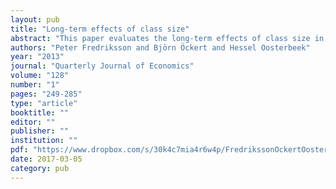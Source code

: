 ```yaml
---
layout: pub
title: "Long-term effects of class size"
abstract: "This paper evaluates the long-term effects of class size in primary school. We use rich data from Sweden and exploit variation in class size created by a maximum class size rule. Smaller classes in the last three years of primary school (age 10 to 13) are beneficial for cognitive and non-cognitive ability at age 13, and improve achievement at age 16. Most importantly, we find that smaller classes have positive effects on completed education, wages, and earnings at age 27 to 42. The estimated wage effect is large enough to pass a cost-benefit test."
authors: "Peter Fredriksson and Björn Öckert and Hessel Oosterbeek"
year: "2013"
journal: "Quarterly Journal of Economics"
volume: "128"
number: "1"
pages: "249-285"
type: "article"
booktitle: ""
editor: ""
publisher: ""
institution: ""
pdf: "https://www.dropbox.com/s/30k4c7mia4r6w4p/FredrikssonOckertOosterbeek2013qje.pdf?dl=0"
date: 2017-03-05
category: pub
---
```

